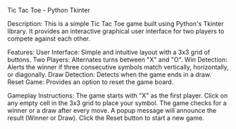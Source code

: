 Tic Tac Toe - Python Tkinter

Description:
This is a simple Tic Tac Toe game built using Python's Tkinter library. It provides an interactive graphical user interface for two players to compete against each other.

Features:
User Interface: Simple and intuitive layout with a 3x3 grid of buttons.
Two Players: Alternates turns between "X" and "O".
Win Detection: Alerts the winner if three consecutive symbols match vertically, horizontally, or diagonally.
Draw Detection: Detects when the game ends in a draw.
Reset Game: Provides an option to reset the game board.

Gameplay Instructions:
The game starts with "X" as the first player.
Click on any empty cell in the 3x3 grid to place your symbol.
The game checks for a winner or a draw after every move.
A popup message will announce the result (Winner or Draw).
Click the Reset button to start a new game.
